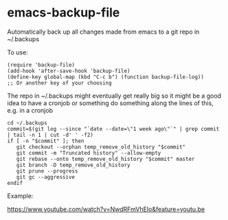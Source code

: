 emacs-backup-file
=================

Automatically back up all changes made from emacs to a git repo in ~/.backups

To use:

    (require 'backup-file)
    (add-hook 'after-save-hook 'backup-file)
    (define-key global-map (kbd "C-c b") (function backup-file-log))
    ;; Or another key of your choosing

The repo in ~/.backups might eventually get really big so it might be
a good idea to have a cronjob or something do something along the
lines of this, e.g. in a cronjob

    cd ~/.backups
    commit=$(git log --since "`date --date=\"1 week ago\"`" | grep commit | tail -n 1 | cut -d' ' -f2)
    if [ -n "$commit" ]; then
       git checkout --orphan temp_remove_old_history "$commit"
       git commit -m "Truncated history" --allow-empty
       git rebase --onto temp_remove_old_history "$commit" master
       git branch -D temp_remove_old_history
       git prune --progress
       git gc --aggressive
    endif

Example:

https://www.youtube.com/watch?v=NwdRFmVhEIo&feature=youtu.be
